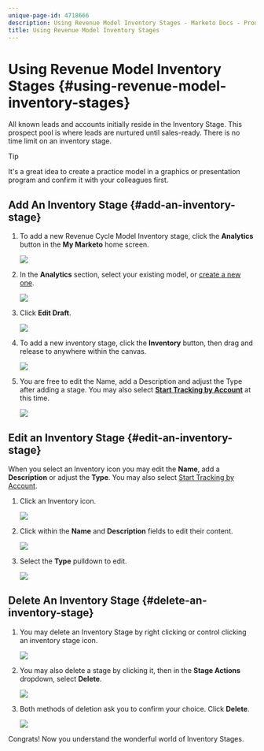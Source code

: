 ```yaml
---
unique-page-id: 4718666
description: Using Revenue Model Inventory Stages - Marketo Docs - Product Documentation
title: Using Revenue Model Inventory Stages
---
```


# Using Revenue Model Inventory Stages {#using-revenue-model-inventory-stages}

All known leads and accounts initially reside in the Inventory Stage. This prospect pool is where leads are nurtured until sales-ready. There is no time limit on an inventory stage.

>[!TIP]
>
>It's a great idea to create a practice model in a graphics or presentation program and confirm it with your colleagues first. 

## Add An Inventory Stage {#add-an-inventory-stage}

1. To add a new Revenue Cycle Model Inventory stage, click the **Analytics** button in the **My Marketo** home screen.

   ![](assets/image2015-4-27-11-3a54-3a41.png)

1. In the **Analytics** section, select your existing model, or [create a new one](/help/marketo/product-docs/reporting/revenue-cycle-analytics/revenue-cycle-models/create-a-new-revenue-model.md).

   ![](assets/image2015-4-27-14-3a31-3a53.png)

1. Click **Edit Draft**.

   ![](assets/image2015-4-27-12-3a10-3a49.png)

1. To add a new inventory stage, click the **Inventory** button, then drag and release to anywhere within the canvas.

   ![](assets/image2015-4-28-13-3a9-3a37.png)

1. You are free to edit the Name, add a Description and adjust the Type after adding a stage. You may also select **[Start Tracking by Account](/help/marketo/product-docs/reporting/revenue-cycle-analytics/revenue-cycle-models/start-tracking-by-account-in-the-revenue-modeler.md)** at this time.

   ![](assets/image2015-4-27-13-3a29-3a2.png)

## Edit an Inventory Stage {#edit-an-inventory-stage}

When you select an Inventory icon you may edit the **Name**, add a **Description** or adjust the **Type**. You may also select [Start Tracking by Account](/help/marketo/product-docs/reporting/revenue-cycle-analytics/revenue-cycle-models/start-tracking-by-account-in-the-revenue-modeler.md).

1. Click an Inventory icon.

   ![](assets/image2015-4-27-15-3a55-3a10.png)

1. Click within the **Name** and **Description** fields to edit their content.

   ![](assets/image2015-4-27-13-3a34-3a58.png)

1. Select the **Type** pulldown to edit.

   ![](assets/image2015-4-27-13-3a36-3a52.png)

## Delete An Inventory Stage {#delete-an-inventory-stage}

1. You may delete an Inventory Stage by right clicking or control clicking an inventory stage icon.

   ![](assets/image2015-4-28-13-3a0-3a20.png)

1. You may also delete a stage by clicking it, then in the **Stage Actions** dropdown, select **Delete**.

   ![](assets/image2015-4-28-13-3a1-3a17.png)

1. Both methods of deletion ask you to confirm your choice. Click **Delete**.

   ![](assets/image2015-4-28-13-3a5-3a26.png)

Congrats! Now you understand the wonderful world of Inventory Stages.
